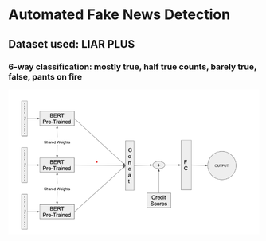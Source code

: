 # Automated Fake News Detection
## Dataset used: LIAR PLUS
### 6-way classification: mostly true, half true counts, barely true, false, pants on fire

![alt text](https://github.com/Siddhesh-Shukla/Fake-News-Detection/blob/main/Images/Screenshot%202021-12-24%20113507.png)
